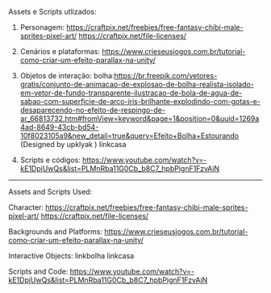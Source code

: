 Assets e Scripts utlizados:

1) Personagem:
https://craftpix.net/freebies/free-fantasy-chibi-male-sprites-pixel-art/
https://craftpix.net/file-licenses/

2) Cenários e plataformas:
https://www.crieseusjogos.com.br/tutorial-como-criar-um-efeito-parallax-na-unity/

3) Objetos de interação:
bolha:https://br.freepik.com/vetores-gratis/conjunto-de-animacao-de-explosao-de-bolha-realista-isolado-em-vetor-de-fundo-transparente-ilustracao-de-bola-de-agua-de-sabao-com-superficie-de-arco-iris-brilhante-explodindo-com-gotas-e-desaparecendo-no-efeito-de-respingo-de-ar_66813732.htm#fromView=keyword&page=1&position=0&uuid=1269a4ad-8649-43cb-bd54-10f8023105a9&new_detail=true&query=Efeito+Bolha+Estourando
(Designed by upklyak )
linkcasa

4) Scripts e códigos:
https://www.youtube.com/watch?v=-kE1DpjUwQs&list=PLMnRba11G0Cb_b8C7_hpbPignF1FzvAjN

--------------------------------------------------------------------------------------

Assets and Scripts Used:

Character:
https://craftpix.net/freebies/free-fantasy-chibi-male-sprites-pixel-art/
https://craftpix.net/file-licenses/

Backgrounds and Platforms:
https://www.crieseusjogos.com.br/tutorial-como-criar-um-efeito-parallax-na-unity/

Interactive Objects:
linkbolha
linkcasa

Scripts and Code:
https://www.youtube.com/watch?v=-kE1DpjUwQs&list=PLMnRba11G0Cb_b8C7_hpbPignF1FzvAjN
